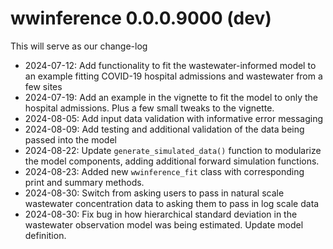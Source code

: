 # wwinference 0.0.0.9000 (dev)

This will serve as our change-log

- 2024-07-12: Add functionality to fit the wastewater-informed model to an example fitting COVID-19 hospital admissions and wastewater from a few sites
- 2024-07-19: Add an example in the vignette to fit the model to only the hospital admissions. Plus a few small tweaks to the vignette.
- 2024-08-05: Add input data validation with informative error messaging
- 2024-08-09: Add testing and additional validation of the data being passed into the model
- 2024-08-22: Update `generate_simulated_data()` function to modularize the model components, adding additional forward simulation functions.
- 2024-08-23: Added new `wwinference_fit` class with corresponding print and summary methods.
- 2024-08-30: Switch from asking users to pass in natural scale wastewater concentration data to asking them to pass in log scale data
- 2024-08-30: Fix bug in how hierarchical standard deviation in the wastewater observation model was being estimated. Update model definition.
